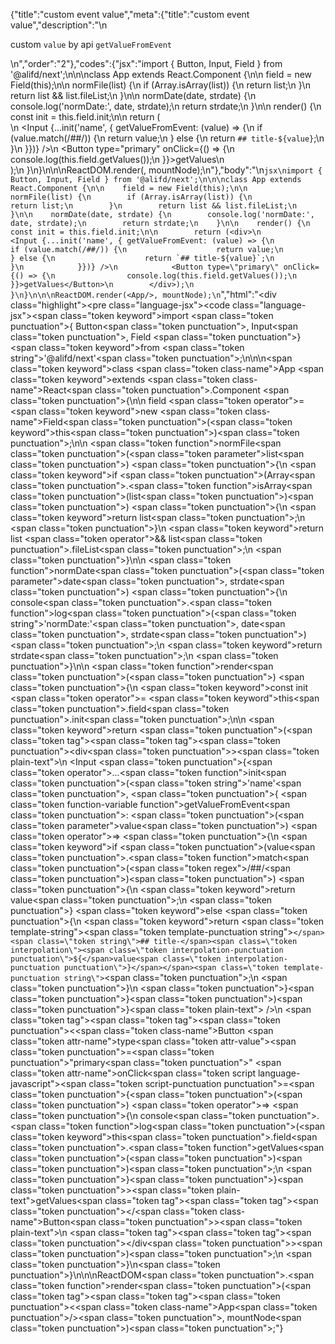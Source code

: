 {"title":"custom event value","meta":{"title":"custom event value","description":"\n<p>custom <code>value</code> by api <code>getValueFromEvent</code></p>\n","order":"2"},"codes":{"jsx":"import { Button, Input, Field } from '@alifd/next';\n\n\nclass App extends React.Component {\n\n    field = new Field(this);\n\n    normFile(list) {\n        if (Array.isArray(list)) {\n            return list;\n        }\n        return list && list.fileList;\n    }\n\n    normDate(date, strdate) {\n        console.log('normDate:', date, strdate);\n        return strdate;\n    }\n\n    render() {\n        const init = this.field.init;\n\n        return (<div>\n            <Input {...init('name', { getValueFromEvent: (value) => {\n                if (value.match(/##/)) {\n                    return value;\n                } else {\n                    return `## title-${value}`;\n                }\n            }})} />\n            <Button type=\"primary\" onClick={() => {\n                console.log(this.field.getValues());\n            }}>getValues</Button>\n        </div>);\n    }\n}\n\n\nReactDOM.render(<App/>, mountNode);\n"},"body":"\n````jsx\nimport { Button, Input, Field } from '@alifd/next';\n\n\nclass App extends React.Component {\n\n    field = new Field(this);\n\n    normFile(list) {\n        if (Array.isArray(list)) {\n            return list;\n        }\n        return list && list.fileList;\n    }\n\n    normDate(date, strdate) {\n        console.log('normDate:', date, strdate);\n        return strdate;\n    }\n\n    render() {\n        const init = this.field.init;\n\n        return (<div>\n            <Input {...init('name', { getValueFromEvent: (value) => {\n                if (value.match(/##/)) {\n                    return value;\n                } else {\n                    return `## title-${value}`;\n                }\n            }})} />\n            <Button type=\"primary\" onClick={() => {\n                console.log(this.field.getValues());\n            }}>getValues</Button>\n        </div>);\n    }\n}\n\n\nReactDOM.render(<App/>, mountNode);\n````","html":"<script>(function(){'use strict';\n\nvar _createClass = function () { function defineProperties(target, props) { for (var i = 0; i < props.length; i++) { var descriptor = props[i]; descriptor.enumerable = descriptor.enumerable || false; descriptor.configurable = true; if (\"value\" in descriptor) descriptor.writable = true; Object.defineProperty(target, descriptor.key, descriptor); } } return function (Constructor, protoProps, staticProps) { if (protoProps) defineProperties(Constructor.prototype, protoProps); if (staticProps) defineProperties(Constructor, staticProps); return Constructor; }; }();\n\nvar _next = require('@alifd/next');\n\nfunction _classCallCheck(instance, Constructor) { if (!(instance instanceof Constructor)) { throw new TypeError(\"Cannot call a class as a function\"); } }\n\nfunction _possibleConstructorReturn(self, call) { if (!self) { throw new ReferenceError(\"this hasn't been initialised - super() hasn't been called\"); } return call && (typeof call === \"object\" || typeof call === \"function\") ? call : self; }\n\nfunction _inherits(subClass, superClass) { if (typeof superClass !== \"function\" && superClass !== null) { throw new TypeError(\"Super expression must either be null or a function, not \" + typeof superClass); } subClass.prototype = Object.create(superClass && superClass.prototype, { constructor: { value: subClass, enumerable: false, writable: true, configurable: true } }); if (superClass) Object.setPrototypeOf ? Object.setPrototypeOf(subClass, superClass) : subClass.__proto__ = superClass; }\n\nvar App = function (_React$Component) {\n    _inherits(App, _React$Component);\n\n    function App() {\n        var _ref;\n\n        var _temp, _this, _ret;\n\n        _classCallCheck(this, App);\n\n        for (var _len = arguments.length, args = Array(_len), _key = 0; _key < _len; _key++) {\n            args[_key] = arguments[_key];\n        }\n\n        return _ret = (_temp = (_this = _possibleConstructorReturn(this, (_ref = App.__proto__ || Object.getPrototypeOf(App)).call.apply(_ref, [this].concat(args))), _this), _this.field = new _next.Field(_this), _temp), _possibleConstructorReturn(_this, _ret);\n    }\n\n    _createClass(App, [{\n        key: 'normFile',\n        value: function normFile(list) {\n            if (Array.isArray(list)) {\n                return list;\n            }\n            return list && list.fileList;\n        }\n    }, {\n        key: 'normDate',\n        value: function normDate(date, strdate) {\n            console.log('normDate:', date, strdate);\n            return strdate;\n        }\n    }, {\n        key: 'render',\n        value: function render() {\n            var _this2 = this;\n\n            var init = this.field.init;\n\n            return React.createElement(\n                'div',\n                null,\n                React.createElement(_next.Input, init('name', { getValueFromEvent: function getValueFromEvent(value) {\n                        if (value.match(/##/)) {\n                            return value;\n                        } else {\n                            return '## title-' + value;\n                        }\n                    } })),\n                React.createElement(\n                    _next.Button,\n                    { type: 'primary', onClick: function onClick() {\n                            console.log(_this2.field.getValues());\n                        } },\n                    'getValues'\n                )\n            );\n        }\n    }]);\n\n    return App;\n}(React.Component);\n\nReactDOM.render(React.createElement(App, null), mountNode);})()</script><div class=\"highlight\"><pre class=\"language-jsx\"><code class=\"language-jsx\"><span class=\"token keyword\">import</span> <span class=\"token punctuation\">{</span> Button<span class=\"token punctuation\">,</span> Input<span class=\"token punctuation\">,</span> Field <span class=\"token punctuation\">}</span> <span class=\"token keyword\">from</span> <span class=\"token string\">'@alifd/next'</span><span class=\"token punctuation\">;</span>\n\n\n<span class=\"token keyword\">class</span> <span class=\"token class-name\">App</span> <span class=\"token keyword\">extends</span> <span class=\"token class-name\">React<span class=\"token punctuation\">.</span>Component</span> <span class=\"token punctuation\">{</span>\n\n    field <span class=\"token operator\">=</span> <span class=\"token keyword\">new</span> <span class=\"token class-name\">Field</span><span class=\"token punctuation\">(</span><span class=\"token keyword\">this</span><span class=\"token punctuation\">)</span><span class=\"token punctuation\">;</span>\n\n    <span class=\"token function\">normFile</span><span class=\"token punctuation\">(</span><span class=\"token parameter\">list</span><span class=\"token punctuation\">)</span> <span class=\"token punctuation\">{</span>\n        <span class=\"token keyword\">if</span> <span class=\"token punctuation\">(</span>Array<span class=\"token punctuation\">.</span><span class=\"token function\">isArray</span><span class=\"token punctuation\">(</span>list<span class=\"token punctuation\">)</span><span class=\"token punctuation\">)</span> <span class=\"token punctuation\">{</span>\n            <span class=\"token keyword\">return</span> list<span class=\"token punctuation\">;</span>\n        <span class=\"token punctuation\">}</span>\n        <span class=\"token keyword\">return</span> list <span class=\"token operator\">&amp;&amp;</span> list<span class=\"token punctuation\">.</span>fileList<span class=\"token punctuation\">;</span>\n    <span class=\"token punctuation\">}</span>\n\n    <span class=\"token function\">normDate</span><span class=\"token punctuation\">(</span><span class=\"token parameter\">date<span class=\"token punctuation\">,</span> strdate</span><span class=\"token punctuation\">)</span> <span class=\"token punctuation\">{</span>\n        console<span class=\"token punctuation\">.</span><span class=\"token function\">log</span><span class=\"token punctuation\">(</span><span class=\"token string\">'normDate:'</span><span class=\"token punctuation\">,</span> date<span class=\"token punctuation\">,</span> strdate<span class=\"token punctuation\">)</span><span class=\"token punctuation\">;</span>\n        <span class=\"token keyword\">return</span> strdate<span class=\"token punctuation\">;</span>\n    <span class=\"token punctuation\">}</span>\n\n    <span class=\"token function\">render</span><span class=\"token punctuation\">(</span><span class=\"token punctuation\">)</span> <span class=\"token punctuation\">{</span>\n        <span class=\"token keyword\">const</span> init <span class=\"token operator\">=</span> <span class=\"token keyword\">this</span><span class=\"token punctuation\">.</span>field<span class=\"token punctuation\">.</span>init<span class=\"token punctuation\">;</span>\n\n        <span class=\"token keyword\">return</span> <span class=\"token punctuation\">(</span><span class=\"token tag\"><span class=\"token tag\"><span class=\"token punctuation\">&lt;</span>div</span><span class=\"token punctuation\">></span></span><span class=\"token plain-text\">\n            &lt;Input </span><span class=\"token punctuation\">{</span><span class=\"token operator\">...</span><span class=\"token function\">init</span><span class=\"token punctuation\">(</span><span class=\"token string\">'name'</span><span class=\"token punctuation\">,</span> <span class=\"token punctuation\">{</span> <span class=\"token function-variable function\">getValueFromEvent</span><span class=\"token punctuation\">:</span> <span class=\"token punctuation\">(</span><span class=\"token parameter\">value</span><span class=\"token punctuation\">)</span> <span class=\"token operator\">=></span> <span class=\"token punctuation\">{</span>\n                <span class=\"token keyword\">if</span> <span class=\"token punctuation\">(</span>value<span class=\"token punctuation\">.</span><span class=\"token function\">match</span><span class=\"token punctuation\">(</span><span class=\"token regex\">/##/</span><span class=\"token punctuation\">)</span><span class=\"token punctuation\">)</span> <span class=\"token punctuation\">{</span>\n                    <span class=\"token keyword\">return</span> value<span class=\"token punctuation\">;</span>\n                <span class=\"token punctuation\">}</span> <span class=\"token keyword\">else</span> <span class=\"token punctuation\">{</span>\n                    <span class=\"token keyword\">return</span> <span class=\"token template-string\"><span class=\"token template-punctuation string\">`</span><span class=\"token string\">## title-</span><span class=\"token interpolation\"><span class=\"token interpolation-punctuation punctuation\">${</span>value<span class=\"token interpolation-punctuation punctuation\">}</span></span><span class=\"token template-punctuation string\">`</span></span><span class=\"token punctuation\">;</span>\n                <span class=\"token punctuation\">}</span>\n            <span class=\"token punctuation\">}</span><span class=\"token punctuation\">}</span><span class=\"token punctuation\">)</span><span class=\"token punctuation\">}</span><span class=\"token plain-text\"> />\n            </span><span class=\"token tag\"><span class=\"token tag\"><span class=\"token punctuation\">&lt;</span><span class=\"token class-name\">Button</span></span> <span class=\"token attr-name\">type</span><span class=\"token attr-value\"><span class=\"token punctuation\">=</span><span class=\"token punctuation\">\"</span>primary<span class=\"token punctuation\">\"</span></span> <span class=\"token attr-name\">onClick</span><span class=\"token script language-javascript\"><span class=\"token script-punctuation punctuation\">=</span><span class=\"token punctuation\">{</span><span class=\"token punctuation\">(</span><span class=\"token punctuation\">)</span> <span class=\"token operator\">=></span> <span class=\"token punctuation\">{</span>\n                console<span class=\"token punctuation\">.</span><span class=\"token function\">log</span><span class=\"token punctuation\">(</span><span class=\"token keyword\">this</span><span class=\"token punctuation\">.</span>field<span class=\"token punctuation\">.</span><span class=\"token function\">getValues</span><span class=\"token punctuation\">(</span><span class=\"token punctuation\">)</span><span class=\"token punctuation\">)</span><span class=\"token punctuation\">;</span>\n            <span class=\"token punctuation\">}</span><span class=\"token punctuation\">}</span></span><span class=\"token punctuation\">></span></span><span class=\"token plain-text\">getValues</span><span class=\"token tag\"><span class=\"token tag\"><span class=\"token punctuation\">&lt;/</span><span class=\"token class-name\">Button</span></span><span class=\"token punctuation\">></span></span><span class=\"token plain-text\">\n        </span><span class=\"token tag\"><span class=\"token tag\"><span class=\"token punctuation\">&lt;/</span>div</span><span class=\"token punctuation\">></span></span><span class=\"token punctuation\">)</span><span class=\"token punctuation\">;</span>\n    <span class=\"token punctuation\">}</span>\n<span class=\"token punctuation\">}</span>\n\n\nReactDOM<span class=\"token punctuation\">.</span><span class=\"token function\">render</span><span class=\"token punctuation\">(</span><span class=\"token tag\"><span class=\"token tag\"><span class=\"token punctuation\">&lt;</span><span class=\"token class-name\">App</span></span><span class=\"token punctuation\">/></span></span><span class=\"token punctuation\">,</span> mountNode<span class=\"token punctuation\">)</span><span class=\"token punctuation\">;</span></code></pre></div>"}